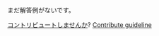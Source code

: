 
まだ解答例がないです。

[コントリビュートしませんか](https://github.com/BFEdev/BFE.dev-solutions/blob/main/problem/unique-class-name_ja.md)?  [Contribute guideline](https://github.com/BFEdev/BFE.dev-solutions#how-to-contribute)

